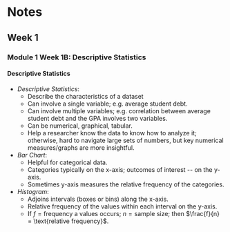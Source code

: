 # Notes
## Week 1
### Module 1 Week 1B: Descriptive Statistics
#### Descriptive Statistics
- *Descriptive Statistics*:
  - Describe the characteristics of a dataset
  - Can involve a single variable; e.g. average student debt.
  - Can involve multiple variables; e.g. correlation between average student 
    debt and the GPA involves two variables. 
  - Can be numerical, graphical, tabular.
  - Help a researcher know the data to know how to analyze it; otherwise, 
    hard to navigate large sets of numbers, but key numerical 
    measures/graphs are more insightful.
- *Bar Chart*:
  - Helpful for categorical data.
  - Categories typically on the x-axis; outcomes of interest -- on the y-axis.
  - Sometimes y-axis measures the relative frequency of the categories.
- *Histogram*:
  - Adjoins intervals (boxes or bins) along the x-axis.
  - Relative frequency of the values within each interval on the y-axis.
  - If $f = \text{frequency a values occurs}$; $n = \text{sample size}$; 
    then $\frac{f}{n} = \text{relative frequency}$.  

  